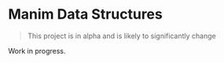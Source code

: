 # Manim Data Structures

> This project is in alpha and is likely to significantly change

Work in progress.
